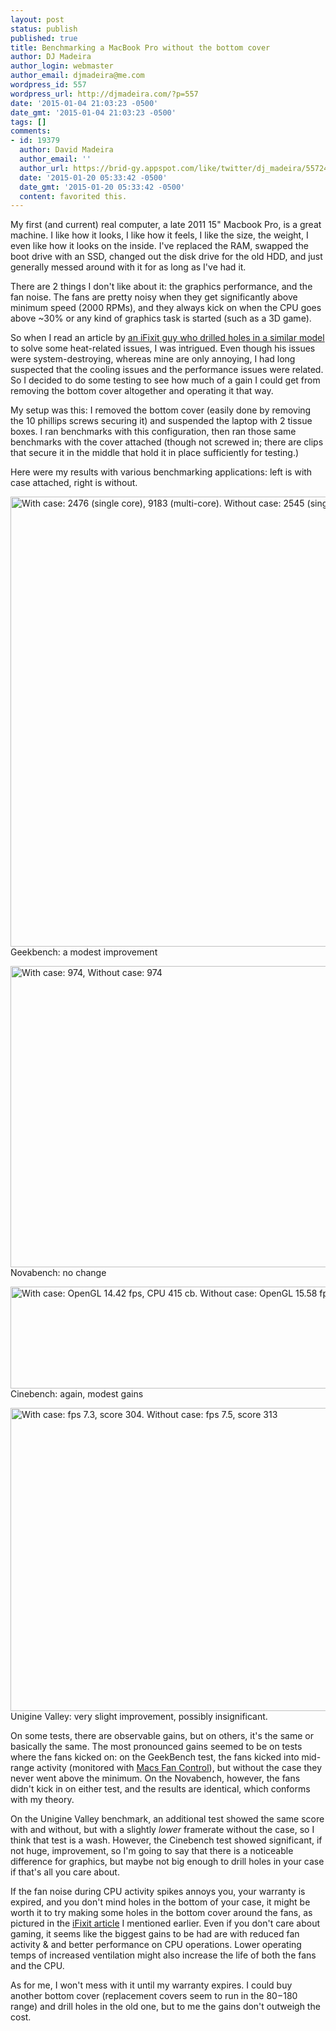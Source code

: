 ```yaml
---
layout: post
status: publish
published: true
title: Benchmarking a MacBook Pro without the bottom cover
author: DJ Madeira
author_login: webmaster
author_email: djmadeira@me.com
wordpress_id: 557
wordpress_url: http://djmadeira.com/?p=557
date: '2015-01-04 21:03:23 -0500'
date_gmt: '2015-01-04 21:03:23 -0500'
tags: []
comments:
- id: 19379
  author: David Madeira
  author_email: ''
  author_url: https://brid-gy.appspot.com/like/twitter/dj_madeira/557245203388841985/103156176
  date: '2015-01-20 05:33:42 -0500'
  date_gmt: '2015-01-20 05:33:42 -0500'
  content: favorited this.
---
```

My first (and current) real computer, a late 2011 15" Macbook Pro, is a great machine. I like how it looks, I like how it feels, I like the size, the weight, I even like how it looks on the inside. I've replaced the RAM, swapped the boot drive with an SSD, changed out the disk drive for the old HDD, and just generally messed around with it for as long as I've had it.

There are 2 things I don't like about it: the graphics performance, and the fan noise. The fans are pretty noisy when they get significantly above minimum speed (2000 RPMs), and they always kick on when the CPU goes above ~30% or any kind of graphics task is started (such as a 3D game).

So when I read an article by <a href="http://ifixit.org/blog/6882/why-i-drilled-holes-in-my-macbook-pro-and-put-it-in-the-oven/">an iFixit guy who drilled holes in a similar model</a> to solve some heat-related issues, I was intrigued. Even though his issues were system-destroying, whereas mine are only annoying, I had long suspected that the cooling issues and the performance issues were related. So I decided to do some testing to see how much of a gain I could get from removing the bottom cover altogether and operating it that way.

My setup was this: I removed the bottom cover (easily done by removing the 10 phillips screws securing it) and suspended the laptop with 2 tissue boxes. I ran benchmarks with this configuration, then ran those same benchmarks with the cover attached (though not screwed in; there are clips that secure it in the middle that hold it in place sufficiently for testing.)

Here were my results with various benchmarking applications: left is with case attached, right is without.

<a href="http://djmadeira.com/wp-content/uploads/2015/01/geekbench.jpg"><img class="size-full wp-image-558" src="http://djmadeira.com/wp-content/uploads/2015/01/geekbench.jpg" alt="With case: 2476 (single core), 9183 (multi-core). Without case: 2545 (single core), 9332 (multi-core)" width="1422" height="720" /></a>
Geekbench: a modest improvement

<a href="http://djmadeira.com/wp-content/uploads/2015/01/novabench.jpg"><img src="http://djmadeira.com/wp-content/uploads/2015/01/novabench.jpg" alt="With case: 974, Without case: 974" width="1072" height="482" class="size-full wp-image-559" /></a>
Novabench: no change

<a href="http://djmadeira.com/wp-content/uploads/2015/01/cinebench.jpg"><img src="http://djmadeira.com/wp-content/uploads/2015/01/cinebench.jpg" alt="With case: OpenGL 14.42 fps, CPU 415 cb. Without case: OpenGL 15.58 fps,  CPU 422 cb." width="610" height="163" class="size-full wp-image-560" /></a>
Cinebench: again, modest gains

<a href="http://djmadeira.com/wp-content/uploads/2015/01/valley.jpg"><img src="http://djmadeira.com/wp-content/uploads/2015/01/valley.jpg" alt="With case: fps 7.3, score 304. Without case:  fps 7.5, score 313" width="1122" height="485" class="size-full wp-image-561" /></a>
Unigine Valley: very slight improvement, possibly insignificant.

On some tests, there are observable gains, but on others, it's the same or basically the same. The most pronounced gains seemed to be on tests where the fans kicked on: on the GeekBench test, the fans kicked into mid-range activity (monitored with <a href="http://www.crystalidea.com/macs-fan-control">Macs Fan Control</a>), but without the case they never went above the minimum. On the Novabench, however, the fans didn't kick in on either test, and the results are identical, which conforms with my theory.

On the Unigine Valley benchmark, an additional test showed the same score with and without, but with a slightly <em>lower</em> framerate without the case, so I think that test is a wash. However, the Cinebench test showed significant, if not huge, improvement, so I'm going to say that there is a noticeable difference for graphics, but maybe not big enough to drill holes in your case if that's all you care about.

If the fan noise during CPU activity spikes annoys you, your warranty is expired, and you don't mind holes in the bottom of your case, it might be worth it to try making some holes in the bottom cover around the fans, as pictured in the <a href="http://ifixit.org/blog/6882/why-i-drilled-holes-in-my-macbook-pro-and-put-it-in-the-oven/">iFixit article</a> I mentioned earlier. Even if you don't care about gaming, it seems like the biggest gains to be had are with reduced fan activity &amp; and better performance on CPU operations. Lower operating temps of increased ventilation might also increase the life of both the fans and the CPU.

As for me, I won't mess with it until my warranty expires. I could buy another bottom cover (replacement covers seem to run in the $80-$180 range) and drill holes in the old one, but to me the gains don't outweigh the cost.
